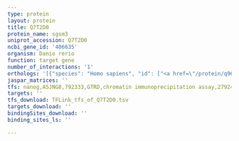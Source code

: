 ```yaml
---
type: protein
layout: protein
title: Q7T2D0
protein_name: sgsm3
uniprot_accession: Q7T2D0
ncbi_gene_id: '406635'
organism: Danio rerio
function: target gene
number_of_interactions: '1'
orthologs: '[{"species": "Homo sapiens", "id": ["<a href=\"/protein/q96hu1\">Q96HU1</a>"]}, {"species": "Mus musculus", "id": ["<a href=\"/protein/q8vcz6\">Q8VCZ6</a>"]}, {"species": "Rattus norvegicus", "id": ["<a href=\"/protein/f1lqu9\">F1LQU9</a>"]}, {"species": "Drosophila melanogaster", "id": ["<a href=\"/protein/q9vfb6\">Q9VFB6</a>"]}, {"species": "Caenorhabditis elegans", "id": ["<a href=\"/protein/q94222\">Q94222</a>"]}]'
jaspar_matrices: ''
tfs: nanog,A5JNG8,792333,GTRD,chromatin immunoprecipitation assay,27924024%5Buid%5D,No
targets: ''
tfs_download: TFLink_tfs_of_Q7T2D0.tsv
targets_download: ''
bindingSites_download: ''
binding_sites_ls: ''

---
```

